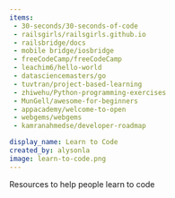 ```yaml
---
items:
 - 30-seconds/30-seconds-of-code
 - railsgirls/railsgirls.github.io
 - railsbridge/docs
 - mobile bridge/iosbridge
 - freeCodeCamp/freeCodeCamp
 - leachim6/hello-world
 - datasciencemasters/go
 - tuvtran/project-based-learning
 - zhiwehu/Python-programming-exercises
 - MunGell/awesome-for-beginners
 - appacademy/welcome-to-open
 - webgems/webgems
 - kamranahmedse/developer-roadmap

display_name: Learn to Code
created_by: alysonla
image: learn-to-code.png
---
```

Resources to help people learn to code
